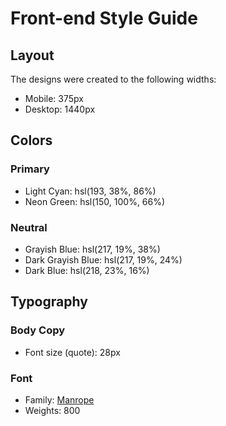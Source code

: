 # Front-end Style Guide

## Layout

The designs were created to the following widths:

- Mobile: 375px
- Desktop: 1440px

## Colors

### Primary

- Light Cyan: hsl(193, 38%, 86%)
- Neon Green: hsl(150, 100%, 66%)

### Neutral

- Grayish Blue: hsl(217, 19%, 38%)
- Dark Grayish Blue: hsl(217, 19%, 24%)
- Dark Blue: hsl(218, 23%, 16%)

## Typography

### Body Copy

- Font size (quote): 28px

### Font

- Family: [Manrope](https://fonts.google.com/specimen/Manrope)
- Weights: 800

<!-- <picture aria-label="img to be shown according to sizes">
            <source
              media="( min-width:900px )"
              srcset="./src/assets/images/pattern-divider-desktop.svg"
            />
            <source
              media="( max-width:900px )"
              srcset="./src/assets/images/pattern-divider-mobile.svg"
            />
            <img
              src="./src//assets//images/pattern-divider-desktop.svg"
              alt="divider"
            />
          </picture> -->
